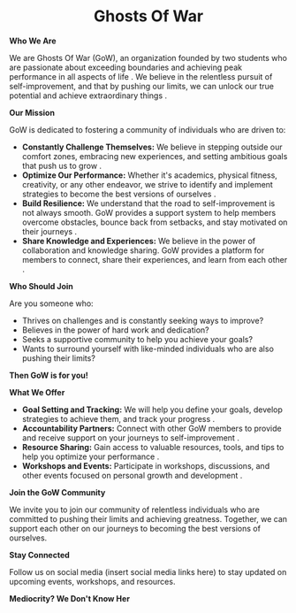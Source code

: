 <h1 style="text-align: center; padding: 0 1em;">Ghosts Of War</h1>


**Who We Are**

We are Ghosts Of War (GoW), an organization founded by two students who are passionate about exceeding boundaries and achieving peak performance in all aspects of life . We believe in the relentless pursuit of self-improvement,  and that by pushing our limits, we can unlock our true potential and achieve extraordinary things .

**Our Mission**

GoW is dedicated to fostering a community of individuals who are driven to:

* **Constantly Challenge Themselves:** We believe in stepping outside our comfort zones, embracing new experiences, and setting ambitious goals that push us to grow  .
* **Optimize Our Performance:**  Whether it's academics, physical fitness, creativity, or any other endeavor, we strive to identify and implement strategies to become the best versions of ourselves  . 
* **Build Resilience:** We understand that the road to self-improvement is not always smooth. GoW provides a support system to help members overcome obstacles, bounce back from setbacks, and stay motivated on their journeys  .
* **Share Knowledge and Experiences:**  We believe in the power of collaboration and knowledge sharing. GoW provides a platform for members to connect, share their experiences, and learn from each other  .

**Who Should Join**

Are you someone who:

* Thrives on challenges and is constantly seeking ways to improve? 
* Believes in the power of hard work and dedication?  
* Seeks a supportive community to help you achieve your goals?  
* Wants to surround yourself with like-minded individuals who are also pushing their limits?  

**Then GoW is for you!**

**What We Offer**

* **Goal Setting and Tracking:** We will help you define your goals, develop strategies to achieve them, and track your progress  .
* **Accountability Partners:** Connect with other GoW members to provide and receive support on your journeys to self-improvement  .
* **Resource Sharing:** Gain access to valuable resources, tools, and tips to help you optimize your performance  .
* **Workshops and Events:** Participate in workshops, discussions, and other events focused on personal growth and development  .


**Join the GoW Community**

We invite you to join our community of relentless individuals who are committed to pushing their limits and achieving greatness. Together, we can support each other on our journeys to becoming the best versions of ourselves.

**Stay Connected**

Follow us on social media (insert social media links here) to stay updated on upcoming events, workshops, and resources.

**Mediocrity? We Don't Know Her**  
